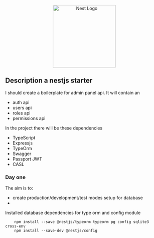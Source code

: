 <p align="center">
  <a href="http://nestjs.com/" target="blank"><img src="https://nestjs.com/img/logo-small.svg" width="200" alt="Nest Logo" /></a>
</p>

[circleci-image]: https://img.shields.io/circleci/build/github/nestjs/nest/master?token=abc123def456

[circleci-url]: https://circleci.com/gh/nestjs/nest

## Description a nestjs starter

I should create a boilerplate for admin panel api. It will contain an

* auth api
* users api
* roles api
* permissions api

In the project there will be these dependencies

* TypeScript
* Expressjs
* TypeOrm
* Swagger
* Passport JWT
* CASL

### Day one

The aim is to:

* create production/development/test modes setup for database
*

Installed database dependencies for type orm and config module

```    
    npm install --save @nestjs/typeorm typeorm pg config sqlite3 cross-env
    npm install --save-dev @nestjs/config
```
